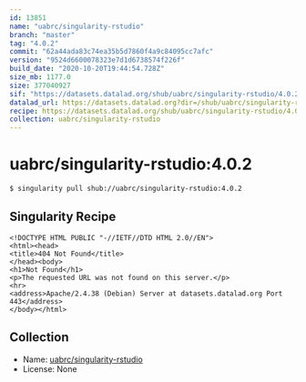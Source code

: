 ```yaml
---
id: 13851
name: "uabrc/singularity-rstudio"
branch: "master"
tag: "4.0.2"
commit: "62a44ada83c74ea35b5d7860f4a9c84095cc7afc"
version: "9524d6600078323e7d1d6738574f226f"
build_date: "2020-10-20T19:44:54.728Z"
size_mb: 1177.0
size: 377040927
sif: "https://datasets.datalad.org/shub/uabrc/singularity-rstudio/4.0.2/2020-10-20-62a44ada-9524d660/9524d6600078323e7d1d6738574f226f.sif"
datalad_url: https://datasets.datalad.org?dir=/shub/uabrc/singularity-rstudio/4.0.2/2020-10-20-62a44ada-9524d660/
recipe: https://datasets.datalad.org/shub/uabrc/singularity-rstudio/4.0.2/2020-10-20-62a44ada-9524d660/Singularity
collection: uabrc/singularity-rstudio
---
```


# uabrc/singularity-rstudio:4.0.2

```bash
$ singularity pull shub://uabrc/singularity-rstudio:4.0.2
```

## Singularity Recipe

```singularity
<!DOCTYPE HTML PUBLIC "-//IETF//DTD HTML 2.0//EN">
<html><head>
<title>404 Not Found</title>
</head><body>
<h1>Not Found</h1>
<p>The requested URL was not found on this server.</p>
<hr>
<address>Apache/2.4.38 (Debian) Server at datasets.datalad.org Port 443</address>
</body></html>
```

## Collection

 - Name: [uabrc/singularity-rstudio](https://github.com/uabrc/singularity-rstudio)
 - License: None

